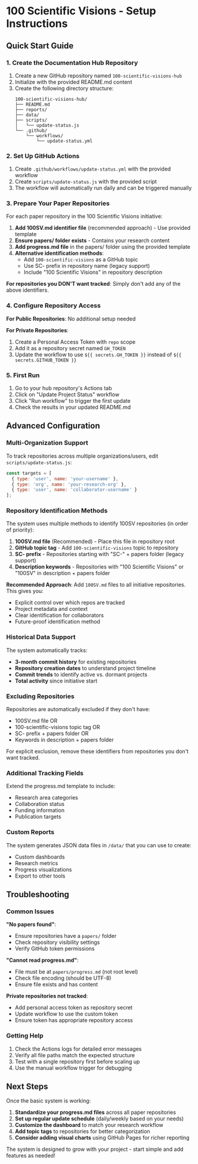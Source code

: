 # 100 Scientific Visions - Setup Instructions

## Quick Start Guide

### 1. Create the Documentation Hub Repository

1. Create a new GitHub repository named `100-scientific-visions-hub`
2. Initialize with the provided README.md content
3. Create the following directory structure:
   ```
   100-scientific-visions-hub/
   ├── README.md
   ├── reports/
   ├── data/
   ├── scripts/
   │   └── update-status.js
   └── .github/
       └── workflows/
           └── update-status.yml
   ```

### 2. Set Up GitHub Actions

1. Create `.github/workflows/update-status.yml` with the provided workflow
2. Create `scripts/update-status.js` with the provided script
3. The workflow will automatically run daily and can be triggered manually

### 3. Prepare Your Paper Repositories

For each paper repository in the 100 Scientific Visions initiative:

1. **Add 100SV.md identifier file** (recommended approach) - Use provided template
2. **Ensure papers/ folder exists** - Contains your research content
3. **Add progress.md file** in the papers/ folder using the provided template  
4. **Alternative identification methods**:
   - Add `100-scientific-visions` as a GitHub topic
   - Use SC- prefix in repository name (legacy support)
   - Include "100 Scientific Visions" in repository description

**For repositories you DON'T want tracked**: Simply don't add any of the above identifiers.

### 4. Configure Repository Access

**For Public Repositories**: No additional setup needed

**For Private Repositories**: 
1. Create a Personal Access Token with `repo` scope
2. Add it as a repository secret named `GH_TOKEN` 
3. Update the workflow to use `${{ secrets.GH_TOKEN }}` instead of `${{ secrets.GITHUB_TOKEN }}`

### 5. First Run

1. Go to your hub repository's Actions tab
2. Click on "Update Project Status" workflow  
3. Click "Run workflow" to trigger the first update
4. Check the results in your updated README.md

## Advanced Configuration

### Multi-Organization Support

To track repositories across multiple organizations/users, edit `scripts/update-status.js`:

```javascript
const targets = [
  { type: 'user', name: 'your-username' },
  { type: 'org', name: 'your-research-org' },
  { type: 'user', name: 'collaborator-username' }
];
```

### Repository Identification Methods

The system uses multiple methods to identify 100SV repositories (in order of priority):

1. **100SV.md file** (Recommended) - Place this file in repository root
2. **GitHub topic tag** - Add `100-scientific-visions` topic to repository
3. **SC- prefix** - Repositories starting with "SC-" + papers folder (legacy support)
4. **Description keywords** - Repositories with "100 Scientific Visions" or "100SV" in description + papers folder

**Recommended Approach**: Add `100SV.md` files to all initiative repositories. This gives you:
- Explicit control over which repos are tracked
- Project metadata and context
- Clear identification for collaborators
- Future-proof identification method

### Historical Data Support

The system automatically tracks:
- **3-month commit history** for existing repositories
- **Repository creation dates** to understand project timeline  
- **Commit trends** to identify active vs. dormant projects
- **Total activity** since initiative start

### Excluding Repositories

Repositories are automatically excluded if they don't have:
- 100SV.md file OR
- 100-scientific-visions topic tag OR  
- SC- prefix + papers folder OR
- Keywords in description + papers folder

For explicit exclusion, remove these identifiers from repositories you don't want tracked.

### Additional Tracking Fields

Extend the progress.md template to include:
- Research area categories
- Collaboration status
- Funding information
- Publication targets

### Custom Reports

The system generates JSON data files in `/data/` that you can use to create:
- Custom dashboards
- Research metrics
- Progress visualizations
- Export to other tools

## Troubleshooting

### Common Issues

**"No papers found"**: 
- Ensure repositories have a `papers/` folder
- Check repository visibility settings
- Verify GitHub token permissions

**"Cannot read progress.md"**:
- File must be at `papers/progress.md` (not root level)
- Check file encoding (should be UTF-8)
- Ensure file exists and has content

**Private repositories not tracked**:
- Add personal access token as repository secret
- Update workflow to use the custom token
- Ensure token has appropriate repository access

### Getting Help

1. Check the Actions logs for detailed error messages
2. Verify all file paths match the expected structure  
3. Test with a single repository first before scaling up
4. Use the manual workflow trigger for debugging

## Next Steps

Once the basic system is working:

1. **Standardize your progress.md files** across all paper repositories
2. **Set up regular update schedule** (daily/weekly based on your needs)
3. **Customize the dashboard** to match your research workflow
4. **Add topic tags** to repositories for better categorization
5. **Consider adding visual charts** using GitHub Pages for richer reporting

The system is designed to grow with your project - start simple and add features as needed!